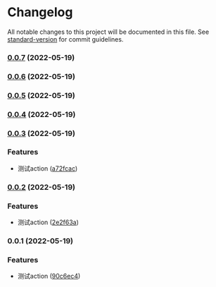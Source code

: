 # Changelog

All notable changes to this project will be documented in this file. See [standard-version](https://github.com/conventional-changelog/standard-version) for commit guidelines.

### [0.0.7](https://github.com/huogui/vue3-drag-resize-next/compare/v0.0.6...v0.0.7) (2022-05-19)

### [0.0.6](https://github.com/huogui/vue3-drag-resize-next/compare/v0.0.5...v0.0.6) (2022-05-19)

### [0.0.5](https://github.com/huogui/vue3-drag-resize-next/compare/v0.0.4...v0.0.5) (2022-05-19)

### [0.0.4](https://github.com/huogui/vue3-drag-resize-next/compare/v0.0.3...v0.0.4) (2022-05-19)

### [0.0.3](https://github.com/huogui/vue3-drag-resize/compare/v0.0.2...v0.0.3) (2022-05-19)


### Features

* 测试action ([a72fcac](https://github.com/huogui/vue3-drag-resize/commit/a72fcace4cffdc6c66f7dfa4a4c87978512e6347))

### [0.0.2](https://github.com/huogui/vue3-drag-resize/compare/v0.0.1...v0.0.2) (2022-05-19)


### Features

* 测试action ([2e2f63a](https://github.com/huogui/vue3-drag-resize/commit/2e2f63a13b17f27708f21803bc263aacc2812a6e))

### 0.0.1 (2022-05-19)


### Features

* 测试action ([90c6ec4](https://github.com/huogui/vue3-drag-resize/commit/90c6ec46fb002742e3f61e094d24e31889f68590))
